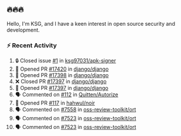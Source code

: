 ## 🔥🔥🔥
Hello, I'm KSG, and I have a keen interest in open source security and development.

### ⚡ Recent Activity
<!--START_SECTION:activity-->
1. 🔒 Closed issue [#1](https://github.com/ksg97031/apk-signer/issues/1) in [ksg97031/apk-signer](https://github.com/ksg97031/apk-signer)
2. 💪 Opened PR [#17420](https://github.com/django/django/pull/17420) in [django/django](https://github.com/django/django)
3. 💪 Opened PR [#17398](https://github.com/django/django/pull/17398) in [django/django](https://github.com/django/django)
4. ❌ Closed PR [#17397](https://github.com/django/django/pull/17397) in [django/django](https://github.com/django/django)
5. 💪 Opened PR [#17397](https://github.com/django/django/pull/17397) in [django/django](https://github.com/django/django)
6. 🗣 Commented on [#112](https://github.com/Quitten/Autorize/issues/112#issuecomment-1742396489) in [Quitten/Autorize](https://github.com/Quitten/Autorize)
7. 💪 Opened PR [#117](https://github.com/hahwul/noir/pull/117) in [hahwul/noir](https://github.com/hahwul/noir)
8. 🗣 Commented on [#7558](https://github.com/oss-review-toolkit/ort/pull/7558#issuecomment-1731047363) in [oss-review-toolkit/ort](https://github.com/oss-review-toolkit/ort)
9. 🗣 Commented on [#7523](https://github.com/oss-review-toolkit/ort/issues/7523#issuecomment-1729306430) in [oss-review-toolkit/ort](https://github.com/oss-review-toolkit/ort)
10. 🗣 Commented on [#7523](https://github.com/oss-review-toolkit/ort/issues/7523#issuecomment-1729082616) in [oss-review-toolkit/ort](https://github.com/oss-review-toolkit/ort)
<!--END_SECTION:activity-->
